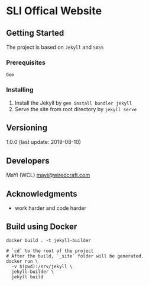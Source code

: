# SLI Offical Website


## Getting Started

The project is based on `Jekyll` and `SASS`

### Prerequisites

```
Gem
```

### Installing

1. Install the Jekyll by `gem install bundler jekyll`
2. Serve the site from root directory by `jekyll serve`

## Versioning

1.0.0 (last update: 2019-08-10)

## Developers

MaYi (WCL) <mayi@wiredcraft.com>

## Acknowledgments

* work harder and code harder

## Build using Docker
```
docker build . -t jekyll-builder

# `cd` to the root of the project
# After the build, `_site` folder will be generated.
docker run \
  -v $(pwd):/srv/jekyll \
  jekyll-builder \
  jekyll build
```

